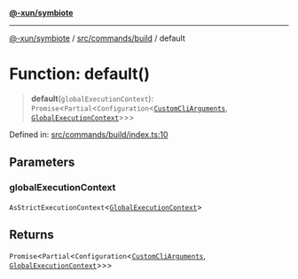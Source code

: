 [**@-xun/symbiote**](../../../../README.md)

***

[@-xun/symbiote](../../../../README.md) / [src/commands/build](../README.md) / default

# Function: default()

> **default**(`globalExecutionContext`): `Promise`\<`Partial`\<`Configuration`\<[`CustomCliArguments`](../distributables/type-aliases/CustomCliArguments.md), [`GlobalExecutionContext`](../../../configure/type-aliases/GlobalExecutionContext.md)\>\>\>

Defined in: [src/commands/build/index.ts:10](https://github.com/Xunnamius/symbiote/blob/6f50d53faef5aceb9ab30a8a468d34a5aa510945/src/commands/build/index.ts#L10)

## Parameters

### globalExecutionContext

`AsStrictExecutionContext`\<[`GlobalExecutionContext`](../../../configure/type-aliases/GlobalExecutionContext.md)\>

## Returns

`Promise`\<`Partial`\<`Configuration`\<[`CustomCliArguments`](../distributables/type-aliases/CustomCliArguments.md), [`GlobalExecutionContext`](../../../configure/type-aliases/GlobalExecutionContext.md)\>\>\>
